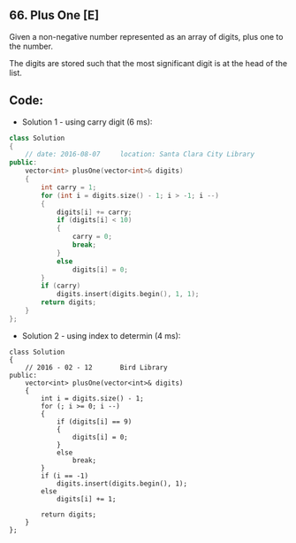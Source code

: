 ## 66. Plus One [E]
Given a non-negative number represented as an array of digits, plus one to the number.

The digits are stored such that the most significant digit is at the head of the list.

## Code:
- Solution 1 - using carry digit (6 ms):
```c++
class Solution 
{
    // date: 2016-08-07     location: Santa Clara City Library
public:
    vector<int> plusOne(vector<int>& digits) 
    {
        int carry = 1;
        for (int i = digits.size() - 1; i > -1; i --)
        {
            digits[i] += carry;
            if (digits[i] < 10)
            {
                carry = 0;
                break;
            }
            else
                digits[i] = 0;
        }
        if (carry)
            digits.insert(digits.begin(), 1, 1);
        return digits;
    }
};
```

- Solution 2 - using index to determin (4 ms):
```
class Solution 
{
    // 2016 - 02 - 12       Bird Library
public:
    vector<int> plusOne(vector<int>& digits) 
    {
        int i = digits.size() - 1;
        for (; i >= 0; i --)
        {
            if (digits[i] == 9)
            {
                digits[i] = 0;
            }
            else
                break;
        }
        if (i == -1)
            digits.insert(digits.begin(), 1);
        else
            digits[i] += 1;
            
        return digits;
    }
};
```
